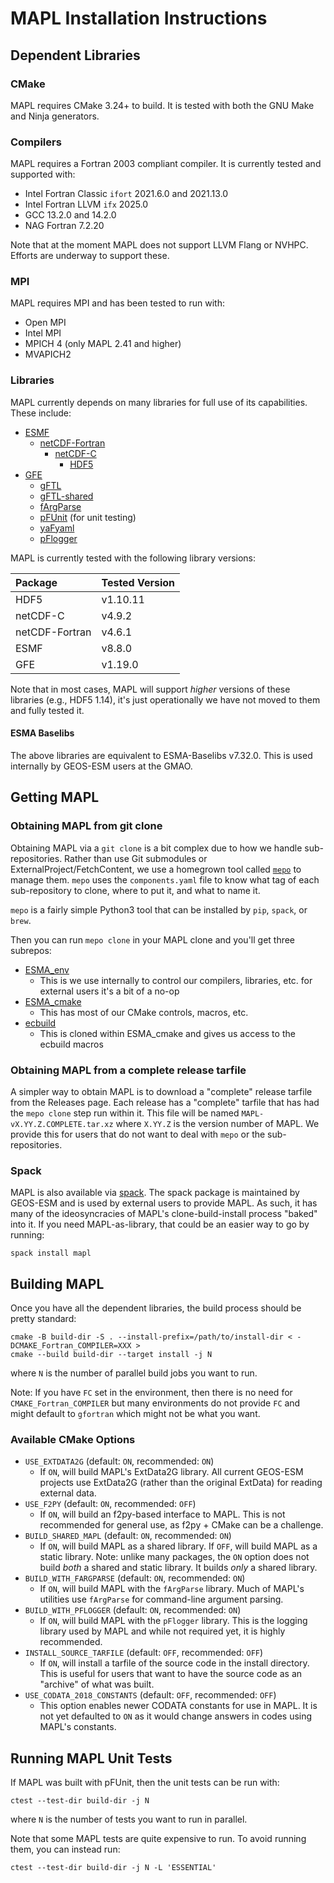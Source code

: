 # MAPL Installation Instructions

## Dependent Libraries

### CMake

MAPL requires CMake 3.24+ to build. It is tested with both the GNU Make
and Ninja generators.

### Compilers

MAPL requires a Fortran 2003 compliant compiler. It is currently tested and
supported with:

- Intel Fortran Classic `ifort` 2021.6.0 and 2021.13.0
- Intel Fortran LLVM `ifx` 2025.0
- GCC 13.2.0 and 14.2.0
- NAG Fortran 7.2.20

Note that at the moment MAPL does not support LLVM Flang or NVHPC.
Efforts are underway to support these.

### MPI

MAPL requires MPI and has been tested to run with:

- Open MPI
- Intel MPI
- MPICH 4 (only MAPL 2.41 and higher)
- MVAPICH2

### Libraries

MAPL currently depends on many libraries for full use of its capabilities. These include:

- [ESMF](https://github.com/esmf-org/esmf)
  - [netCDF-Fortran](https://github.com/Unidata/netcdf-fortran)
    - [netCDF-C](https://github.com/Unidata/netcdf-c)
      - [HDF5](https://github.com/HDFGroup/hdf5)
- [GFE](https://github.com/Goddard-Fortran-Ecosystem/GFE)
  - [gFTL](https://github.com/Goddard-Fortran-Ecosystem/gFTL)
  - [gFTL-shared](https://github.com/Goddard-Fortran-Ecosystem/gFTL-shared)
  - [fArgParse](https://github.com/Goddard-Fortran-Ecosystem/fArgParse)
  - [pFUnit](https://github.com/Goddard-Fortran-Ecosystem/pFUnit) (for unit testing)
  - [yaFyaml](https://github.com/Goddard-Fortran-Ecosystem/yaFyaml)
  - [pFlogger](https://github.com/Goddard-Fortran-Ecosystem/pFlogger)

MAPL is currently tested with the following library versions:

| Package        | Tested Version |
|:---------------|:---------------|
| HDF5           | v1.10.11       |
| netCDF-C       | v4.9.2         |
| netCDF-Fortran | v4.6.1         |
| ESMF           | v8.8.0         |
| GFE            | v1.19.0        |

Note that in most cases, MAPL will support *higher* versions of these libraries
(e.g., HDF5 1.14), it's just operationally we have not moved to them and fully
tested it.


#### ESMA Baselibs

The above libraries are equivalent to ESMA-Baselibs v7.32.0. This is used
internally by GEOS-ESM users at the GMAO.

## Getting MAPL

### Obtaining MAPL from git clone

Obtaining MAPL via a `git clone` is a bit complex due to how we handle
sub-repositories. Rather than use Git submodules or
ExternalProject/FetchContent, we use a homegrown tool called
[`mepo`](https://github.com/GEOS-ESM/mepo/) to manage them. `mepo` uses the
`components.yaml` file to know what tag of each sub-repository to clone, where
to put it, and what to name it.

`mepo` is a fairly simple Python3 tool that can be installed by `pip`,
`spack`, or `brew`.

Then you can run `mepo clone` in your MAPL clone and you'll get
three subrepos:

- [ESMA_env](https://github.com/GEOS-ESM/ESMA_env)
  - This is we use internally to control our compilers, libraries, etc. for external users it's a bit of a no-op
- [ESMA_cmake](https://github.com/GEOS-ESM/ESMA_cmake)
  - This has most of our CMake controls, macros, etc.
- [ecbuild](https://github.com/GEOS-ESM/ecbuild)
  - This is cloned within ESMA_cmake and gives us access to the ecbuild macros

### Obtaining MAPL from a complete release tarfile

A simpler way to obtain MAPL is to download a "complete" release tarfile from
the Releases page. Each release has a "complete" tarfile that has had the `mepo clone`
step run within it. This file will be named `MAPL-vX.YY.Z.COMPLETE.tar.xz`
where `X.YY.Z` is the version number of MAPL. We provide this for users that do
not want to deal with `mepo` or the sub-repositories.

### Spack

MAPL is also available via [spack](https://spack.io). The spack package is
maintained by GEOS-ESM and is used by external users to provide MAPL. As such,
it has many of the ideosyncracies of MAPL's clone-build-install process "baked"
into it. If you need MAPL-as-library, that could be an easier way to go by
running:
```
spack install mapl
```

## Building MAPL

Once you have all the dependent libraries, the build process should be pretty standard:

```
cmake -B build-dir -S . --install-prefix=/path/to/install-dir < -DCMAKE_Fortran_COMPILER=XXX >
cmake --build build-dir --target install -j N
```
where `N` is the number of parallel build jobs you want to run.

Note: If you have `FC` set in the environment, then there is no need for
`CMAKE_Fortran_COMPILER` but many environments do not provide `FC` and might
default to `gfortran` which might not be what you want.

### Available CMake Options

- `USE_EXTDATA2G` (default: `ON`, recommended: `ON`)
  - If `ON`, will build MAPL's ExtData2G library. All current GEOS-ESM projects
    use ExtData2G (rather than the original ExtData) for reading external data.
- `USE_F2PY` (default: `ON`, recommended: `OFF`)
  - If `ON`, will build an f2py-based interface to MAPL. This is not recommended
    for general use, as f2py + CMake can be a challenge.
- `BUILD_SHARED_MAPL` (default: `ON`, recommended: `ON`)
  - If `ON`, will build MAPL as a shared library. If `OFF`, will build MAPL as
    a static library. Note: unlike many packages, the `ON` option does not build
    *both* a shared and static library. It builds *only* a shared library.
- `BUILD_WITH_FARGPARSE` (default: `ON`, recommended: `ON`)
  - If `ON`, will build MAPL with the `fArgParse` library. Much of MAPL's
    utilities use `fArgParse` for command-line argument parsing.
- `BUILD_WITH_PFLOGGER` (default: `ON`, recommended: `ON`)
  - If `ON`, will build MAPL with the `pFlogger` library. This is the logging
    library used by MAPL and while not required yet, it is highly recommended.
- `INSTALL_SOURCE_TARFILE` (default: `OFF`, recommended: `OFF`)
  - If `ON`, will install a tarfile of the source code in the install directory.
    This is useful for users that want to have the source code as an "archive"
    of what was built.
- `USE_CODATA_2018_CONSTANTS` (default: `OFF`, recommended: `OFF`)
  - This option enables newer CODATA constants for use in MAPL. It is not
    yet defaulted to `ON` as it would change answers in codes using MAPL's
    constants.

## Running MAPL Unit Tests

If MAPL was built with pFUnit, then the unit tests can be run with:

```
ctest --test-dir build-dir -j N
```
where `N` is the number of tests you want to run in parallel.

Note that some MAPL tests are quite expensive to run. To avoid running them,
you can instead run:
```
ctest --test-dir build-dir -j N -L 'ESSENTIAL'
```
